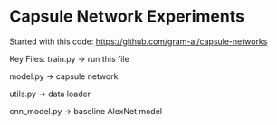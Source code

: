 # Capsule Network Experiments

Started with this code: https://github.com/gram-ai/capsule-networks

Key Files:
train.py -> run this file

model.py -> capsule network

utils.py -> data loader

cnn_model.py -> baseline AlexNet model
